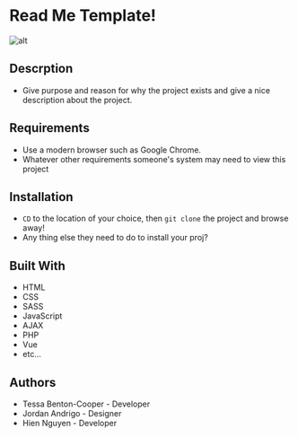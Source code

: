 # Read Me Template!

![alt](./images/readme.jpg)

## Descrption
* Give purpose and reason for why the project exists and give a nice description about the project.

## Requirements
* Use a modern browser such as Google Chrome.
* Whatever other requirements someone's system may need to view this project

## Installation
* `CD` to the location of your choice, then `git clone` the project and browse away!
* Any thing else they need to do to install your proj?

## Built With
* HTML
* CSS
* SASS
* JavaScript
* AJAX
* PHP
* Vue
* etc...

## Authors
* Tessa Benton-Cooper - Developer
* Jordan Andrigo - Designer
* Hien Nguyen - Developer

